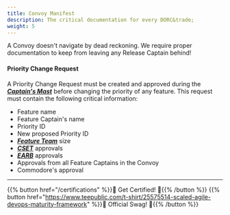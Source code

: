 ```yaml
---
title: Convoy Manifest
description: The critical documentation for every DORC&trade;
weight: 5
---
```


A Convoy doesn't navigate by dead reckoning. We require proper documentation to keep from leaving any Release Captain behind!

#### Priority Change Request

A Priority Change Request must be created and approved during the *[**Captain's Mast**](/release-convoy/#captains-mast)* before changing the priority of any feature. This request must contain the following critical information:

* Feature name
* Feature Captain's name
* Priority ID
* New proposed Priority ID
* *[**Feature Team**](/organization/#feature-team)* size
* *[**CSET**](/organization/#code-standards-enforcement-team)* approvals
* *[**EARB**](/organization/#enterprise-architecture-review-board)* approvals
* Approvals from all Feature Captains in the Convoy
* Commodore's approval

---

{{% button href="/certifications" %}}🏅 Get Certified! 🏅{{% /button %}}
{{% button href="https://www.teepublic.com/t-shirt/25575514-scaled-agile-devops-maturity-framework" %}}💸 Official Swag! 💸{{% /button %}}
